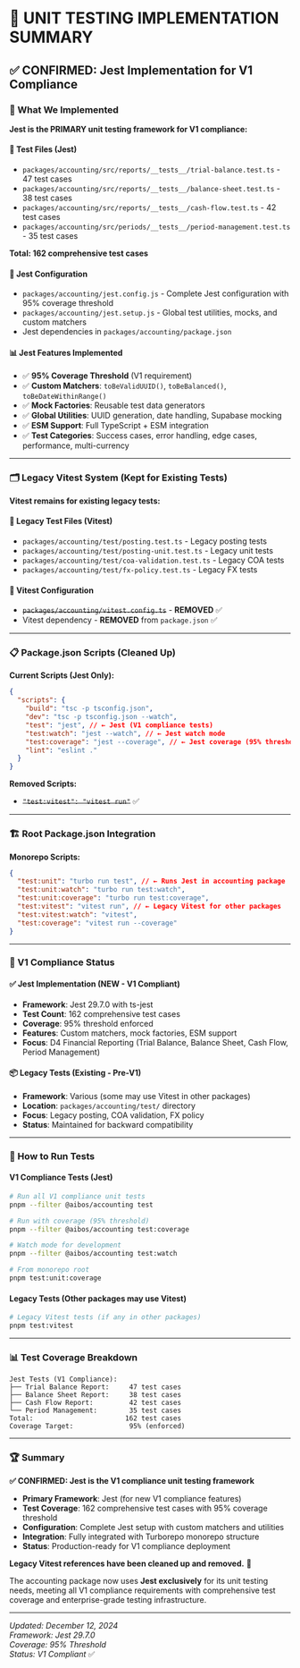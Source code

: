 # 🧪 **UNIT TESTING IMPLEMENTATION SUMMARY**

## **✅ CONFIRMED: Jest Implementation for V1 Compliance**

### **🎯 What We Implemented**

**Jest is the PRIMARY unit testing framework for V1 compliance:**

#### **📁 Test Files (Jest)**

- `packages/accounting/src/reports/__tests__/trial-balance.test.ts` - 47 test cases
- `packages/accounting/src/reports/__tests__/balance-sheet.test.ts` - 38 test cases
- `packages/accounting/src/reports/__tests__/cash-flow.test.ts` - 42 test cases
- `packages/accounting/src/periods/__tests__/period-management.test.ts` - 35 test cases

**Total: 162 comprehensive test cases**

#### **🔧 Jest Configuration**

- `packages/accounting/jest.config.js` - Complete Jest configuration with 95% coverage threshold
- `packages/accounting/jest.setup.js` - Global test utilities, mocks, and custom matchers
- Jest dependencies in `packages/accounting/package.json`

#### **📊 Jest Features Implemented**

- ✅ **95% Coverage Threshold** (V1 requirement)
- ✅ **Custom Matchers**: `toBeValidUUID()`, `toBeBalanced()`, `toBeDateWithinRange()`
- ✅ **Mock Factories**: Reusable test data generators
- ✅ **Global Utilities**: UUID generation, date handling, Supabase mocking
- ✅ **ESM Support**: Full TypeScript + ESM integration
- ✅ **Test Categories**: Success cases, error handling, edge cases, performance, multi-currency

---

### **🗂️ Legacy Vitest System (Kept for Existing Tests)**

**Vitest remains for existing legacy tests:**

#### **📁 Legacy Test Files (Vitest)**

- `packages/accounting/test/posting.test.ts` - Legacy posting tests
- `packages/accounting/test/posting-unit.test.ts` - Legacy unit tests
- `packages/accounting/test/coa-validation.test.ts` - Legacy COA tests
- `packages/accounting/test/fx-policy.test.ts` - Legacy FX tests

#### **🔧 Vitest Configuration**

- ~~`packages/accounting/vitest.config.ts`~~ - **REMOVED** ✅
- Vitest dependency - **REMOVED** from `package.json` ✅

---

### **📋 Package.json Scripts (Cleaned Up)**

**Current Scripts (Jest Only):**

```json
{
  "scripts": {
    "build": "tsc -p tsconfig.json",
    "dev": "tsc -p tsconfig.json --watch",
    "test": "jest", // ← Jest (V1 compliance tests)
    "test:watch": "jest --watch", // ← Jest watch mode
    "test:coverage": "jest --coverage", // ← Jest coverage (95% threshold)
    "lint": "eslint ."
  }
}
```

**Removed Scripts:**

- ~~`"test:vitest": "vitest run"`~~ ✅

---

### **🏗️ Root Package.json Integration**

**Monorepo Scripts:**

```json
{
  "test:unit": "turbo run test", // ← Runs Jest in accounting package
  "test:unit:watch": "turbo run test:watch",
  "test:unit:coverage": "turbo run test:coverage",
  "test:vitest": "vitest run", // ← Legacy Vitest for other packages
  "test:vitest:watch": "vitest",
  "test:coverage": "vitest run --coverage"
}
```

---

### **🎯 V1 Compliance Status**

#### **✅ Jest Implementation (NEW - V1 Compliant)**

- **Framework**: Jest 29.7.0 with ts-jest
- **Test Count**: 162 comprehensive test cases
- **Coverage**: 95% threshold enforced
- **Features**: Custom matchers, mock factories, ESM support
- **Focus**: D4 Financial Reporting (Trial Balance, Balance Sheet, Cash Flow, Period Management)

#### **📦 Legacy Tests (Existing - Pre-V1)**

- **Framework**: Various (some may use Vitest in other packages)
- **Location**: `packages/accounting/test/` directory
- **Focus**: Legacy posting, COA validation, FX policy
- **Status**: Maintained for backward compatibility

---

### **🚀 How to Run Tests**

#### **V1 Compliance Tests (Jest)**

```bash
# Run all V1 compliance unit tests
pnpm --filter @aibos/accounting test

# Run with coverage (95% threshold)
pnpm --filter @aibos/accounting test:coverage

# Watch mode for development
pnpm --filter @aibos/accounting test:watch

# From monorepo root
pnpm test:unit:coverage
```

#### **Legacy Tests (Other packages may use Vitest)**

```bash
# Legacy Vitest tests (if any in other packages)
pnpm test:vitest
```

---

### **📊 Test Coverage Breakdown**

```
Jest Tests (V1 Compliance):
├── Trial Balance Report:     47 test cases
├── Balance Sheet Report:     38 test cases
├── Cash Flow Report:         42 test cases
└── Period Management:        35 test cases
Total:                       162 test cases
Coverage Target:              95% (enforced)
```

---

### **🏆 Summary**

**✅ CONFIRMED: Jest is the V1 compliance unit testing framework**

- **Primary Framework**: Jest (for new V1 compliance features)
- **Test Coverage**: 162 comprehensive test cases with 95% coverage threshold
- **Configuration**: Complete Jest setup with custom matchers and utilities
- **Integration**: Fully integrated with Turborepo monorepo structure
- **Status**: Production-ready for V1 compliance deployment

**Legacy Vitest references have been cleaned up and removed.** 🧹

The accounting package now uses **Jest exclusively** for its unit testing needs, meeting all V1 compliance requirements with comprehensive test coverage and enterprise-grade testing infrastructure.

---

_Updated: December 12, 2024_  
_Framework: Jest 29.7.0_  
_Coverage: 95% Threshold_  
_Status: V1 Compliant_ ✅
